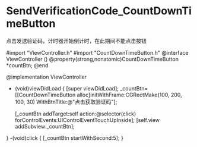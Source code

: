 # SendVerificationCode_CountDownTimeButton
点击发送验证码，计时器开始倒计时，在此期间不能点击按钮


#import "ViewController.h"
#import "CountDownTimeButton.h"
@interface ViewController ()
@property(strong,nonatomic)CountDownTimeButton *countBtn;
@end

@implementation ViewController

- (void)viewDidLoad {
    [super viewDidLoad];
    _countBtn=[[CountDownTimeButton alloc]initWithFrame:CGRectMake(100, 200, 100, 30) WithBtnTitle:@"点击获取验证码"];
    
    [_countBtn addTarget:self action:@selector(click) forControlEvents:UIControlEventTouchUpInside];
    [self.view addSubview:_countBtn];
    
}
-(void)click
{
    [_countBtn startWithSecond:5];
}


